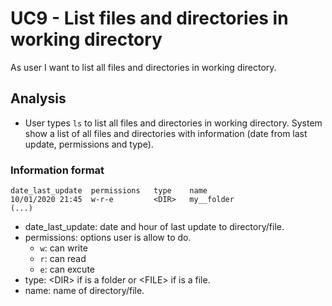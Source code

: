 # UC9 - List files and directories in working directory

As user I want to list all files and directories in working directory.

## Analysis

- User types `ls` to list all files and directories in working directory. System show a list of all files and directories with information (date from last update, permissions and type).

### Information format

```
date_last_update  permissions   type    name
10/01/2020 21:45  w-r-e         <DIR>   my__folder
(...)
```

- date_last_update: date and hour of last update to directory/file.
- permissions: options user is allow to do.
    - `w`: can write
    - `r`: can read
    - `e`: can excute
- type: \<DIR\> if is a folder or \<FILE\> if is a file.
- name: name of directory/file.
